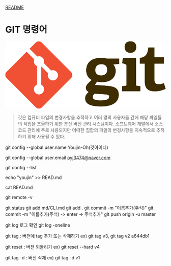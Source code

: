[README](../README.md)

# GIT 명령어

![git](../assets/git.png)

> 깃은 컴퓨터 파일의 변경사항을 추적하고 여러 명의 사용자들 간에 해당 파일들의 작업을 조율하기 위한 분산 버전 관리 시스템이다. 소프트웨어 개발에서 소스 코드 관리에 주로 사용되지만 어떠한 집합의 파일의 변경사항을 지속적으로 추적하기 위해 사용될 수 있다.


git config --global user.name Youjin-Oh(깃아이디)

git config --global user.email oyj3474@naver.com  
  
git config --list  
  

echo "youjin" >> READ.md

cat READ.md

git remote -v

git status
git add md/CLI.md
git add .
git commit -m "이름추가(주석)"
git commit -m "이름추가(주석) -> enter -> 주석추가"
git push origin -u master
 
git log 로그 확인
git log -oneline

git tag : 버전에 tag 추가 또는 삭제하기
ex) git tag v3, git tag v2 a644db1

git reset : 버전 되돌리기
ex) git reset --hard v4

git tag -d : 버전 삭제
ex) git tag -d v1